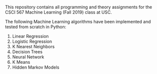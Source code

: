 This repository contains all programming and theory assignments for the CSCI 567 Machine Learning (Fall 2019) class at USC.

The following Machine Learning algorithms have been implemented and tested from scratch in Python:

1. Linear Regression
2. Logistic Regression
3. K Nearest Neighbors
4. Decision Trees
5. Neural Network
6. K Means
7. Hidden Markov Models
